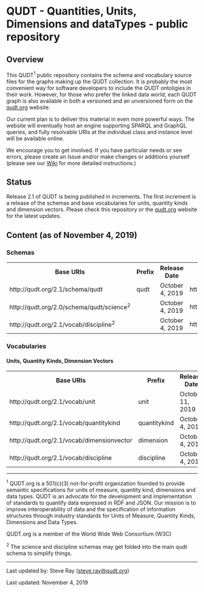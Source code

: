 QUDT - Quantities, Units, Dimensions and dataTypes - public repository
======================================================================

Overview
--------

This QUDT<sup>1</sup> public repository contains the schema and vocabulary source files for the graphs making up the QUDT collection. It is probably the most convenient way for software developers to include the QUDT ontoligies in their work. However, for those who prefer the linked data world, each QUDT graph is also available in both a versioned and an unversioned form on the <a href="http://qudt.org">qudt.org</a> website.

Our current plan is to deliver this material in even more powerful ways. The website will eventually host an engine supporting SPARQL and GraphQL queries, and fully resolvable URIs at the individual class and instance level will be available online.

We encourage you to get involved. If you have particular needs or see errors, please create an Issue and/or make changes or additions yourself (please see our <a href="https://github.com/qudt/qudt-public-repo/wiki">   Wiki</a> for more detailed instructions.)

Status
------

Release 2.1 of QUDT is being published in increments. The first increment is a release of the schemas and base vocabularies for units, quantity kinds and dimension vectors. Please check this repository or the <a href="http://qudt.org">qudt.org</a> website for the latest updates.

Content (as of November 4, 2019)
-------

<h3>Schemas</h3>

<table>
<tr>
 <th>Base URIs</th>
 <th>Prefix</th>
 <th>Release Date</th>
 <th>Dereferenceable URI</th>
</tr>
<tr>
<td>http://qudt.org/2.1/schema/qudt</td>
<td>qudt</td>
<td>October 4, 2019</td>
<td>http://qudt.org/schema/qudt</td>
</tr>
<tr>
<td>http://qudt.org/2.0/schema/qudt/science<sup>2</sup></td>
<td></td>
<td>October 4, 2019</td>
<td>http://qudt.org/schema/qudt/science</td>
</tr>
<tr>
<td>http://qudt.org/2.1/vocab/discipline<sup>2</sup></td>
<td></td>
<td>October 4, 2019</td>
<td>http://qudt.org/vocab/discipline</td>
</tr>
</table>

<h3>Vocabularies</h3>

<h4>Units, Quantity Kinds, Dimension Vectors</h4>

<table>
<tr>
 <th>Base URIs</th>
 <th>Prefix</th>
 <th>Release Date</th>
 <th>Dereferenceable URI</th>
</tr>
<tr>
<td>http://qudt.org/2.1/vocab/unit</td>
<td>unit</td>
<td>October 11, 2019</td>
<td>http://qudt.org/vocab/unit</td>
</tr>
<tr>
<td>http://qudt.org/2.1/vocab/quantitykind</td>
<td>quantitykind</td>
<td>October 4, 2019</td>
<td>http://qudt.org/vocab/quantitykind</td>
</tr>
<tr>
<td>http://qudt.org/2.1/vocab/dimensionvector</td>
<td>dimension</td>
<td>October 4, 2019</td>
<td>http://qudt.org/vocab/dimensionvector</td>
</tr>
<tr>
<td>http://qudt.org/2.1/vocab/discipline</td>
<td>discipline</td>
<td>October 4, 2019</td>
<td>http://qudt.org/vocab/discipline</td>
</tr>
</table>



<hr/>
<p style="font-size=xx-small;"><sup>1</sup> QUDT.org is a 501(c)(3) not-for-profit organization founded to provide semantic specifications for units of measure, quantity kind, dimensions and data types.   QUDT is an advocate for the development and implementation of standards to quantify data expressed in RDF and JSON.   Our mission is to improve interoperability of data and the specification of information structures through industry standards for Units of Measure, Quantity Kinds, Dimensions and Data Types.

QUDT.org is a member of the World Wide Web Consortium (W3C)

<p style="font-size=xx-small;"><sup>2</sup> The science and discipline schemas may get folded into the main qudt schema to simplify things.

<hr/>


Last updated by: Steve Ray (steve.ray@qudt.org)

Last updated: November 4, 2019
